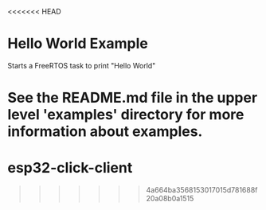 <<<<<<< HEAD
# Hello World Example

Starts a FreeRTOS task to print "Hello World"

See the README.md file in the upper level 'examples' directory for more information about examples.
=======
# esp32-click-client
>>>>>>> 4a664ba3568153017015d781688f20a08b0a1515
